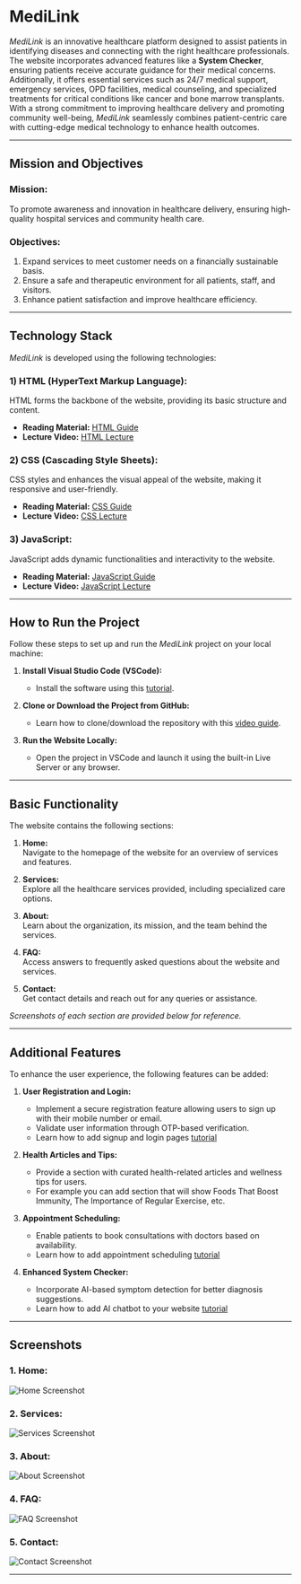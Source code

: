# **MediLink**  
*MediLink* is an innovative healthcare platform designed to assist patients in identifying diseases and connecting with the right healthcare professionals. The website incorporates advanced features like a **System Checker**, ensuring patients receive accurate guidance for their medical concerns. Additionally, it offers essential services such as 24/7 medical support, emergency services, OPD facilities, medical counseling, and specialized treatments for critical conditions like cancer and bone marrow transplants. With a strong commitment to improving healthcare delivery and promoting community well-being, *MediLink* seamlessly combines patient-centric care with cutting-edge medical technology to enhance health outcomes.

---
## **Mission and Objectives**  
### **Mission:**  
To promote awareness and innovation in healthcare delivery, ensuring high-quality hospital services and community health care.  

### **Objectives:**  
1. Expand services to meet customer needs on a financially sustainable basis.  
2. Ensure a safe and therapeutic environment for all patients, staff, and visitors.  
3. Enhance patient satisfaction and improve healthcare efficiency.   

---

## **Technology Stack**  
*MediLink* is developed using the following technologies:  

### **1) HTML (HyperText Markup Language):**  
HTML forms the backbone of the website, providing its basic structure and content.  
- **Reading Material:** [HTML Guide](https://www.w3schools.com/html/default.asp)  
- **Lecture Video:** [HTML Lecture](https://www.youtube.com/watch?v=BsDoLVMnmZs)  

### **2) CSS (Cascading Style Sheets):**  
CSS styles and enhances the visual appeal of the website, making it responsive and user-friendly.  
- **Reading Material:** [CSS Guide](https://www.w3schools.com/css/default.asp)  
- **Lecture Video:** [CSS Lecture](https://www.youtube.com/watch?v=wRNinF7YQqQ)  

### **3) JavaScript:**  
JavaScript adds dynamic functionalities and interactivity to the website.  
- **Reading Material:** [JavaScript Guide](https://www.w3schools.com/js/default.asp)  
- **Lecture Video:** [JavaScript Lecture](https://www.youtube.com/watch?v=hKB-YGF14SY)  

---

## **How to Run the Project**  
Follow these steps to set up and run the *MediLink* project on your local machine:  

1. **Install Visual Studio Code (VSCode):**  
   - Install the software using this [tutorial](https://www.youtube.com/watch?v=TeZdo8mx0gc).  

2. **Clone or Download the Project from GitHub:**  
   - Learn how to clone/download the repository with this [video guide](https://www.youtube.com/watch?v=Vl4Gl-ut1XI&t=213s).  

3. **Run the Website Locally:**  
   - Open the project in VSCode and launch it using the built-in Live Server or any browser.  

---

## **Basic Functionality**  
The website contains the following sections:  

1. **Home:**  
   Navigate to the homepage of the website for an overview of services and features.  

2. **Services:**  
   Explore all the healthcare services provided, including specialized care options.  

3. **About:**  
   Learn about the organization, its mission, and the team behind the services.  

4. **FAQ:**  
   Access answers to frequently asked questions about the website and services.  

5. **Contact:**  
   Get contact details and reach out for any queries or assistance.  

*Screenshots of each section are provided below for reference.*  

---

## **Additional Features**  
To enhance the user experience, the following features can be added:  

1. **User Registration and Login:**  
   - Implement a secure registration feature allowing users to sign up with their mobile number or email.  
   - Validate user information through OTP-based verification.
   - Learn how to add signup and login pages [tutorial](https://www.youtube.com/watch?v=H8ThscWsQV8&list=PLA9oyBlTfuCguMi9PTwvA2ewTPJ7701EI)
     
2. **Health Articles and Tips:**  
   - Provide a section with curated health-related articles and wellness tips for users.
   - For example you can add section that will show Foods That Boost Immunity, The Importance of Regular Exercise, etc.

3. **Appointment Scheduling:**  
   - Enable patients to book consultations with doctors based on availability.
   - Learn how to add appointment scheduling [tutorial](https://www.youtube.com/watch?v=IuYVfEuiSso)  

4. **Enhanced System Checker:**  
   - Incorporate AI-based symptom detection for better diagnosis suggestions.
   - Learn how to add AI chatbot to your website [tutorial](https://www.youtube.com/watch?v=Bv8FORu-ACA)

---

## **Screenshots**  

### 1. Home:  
![Home Screenshot](https://github.com/user-attachments/assets/101e2bfd-180f-4613-a072-742a85f71d1b)  

### 2. Services:  
![Services Screenshot](https://github.com/user-attachments/assets/d9599803-f284-4d3a-9669-2f53704fa18b)  

### 3. About:  
![About Screenshot](https://github.com/user-attachments/assets/9e265f44-8baa-42c1-a2c1-e77bd16de794)  

### 4. FAQ:  
![FAQ Screenshot](https://github.com/user-attachments/assets/07d602e9-ee98-4fa8-8e29-acd90f356f68)  

### 5. Contact:  
![Contact Screenshot](https://github.com/user-attachments/assets/00d1e9ba-f2ed-4b6e-8a3d-4396745aefe4)  

---
